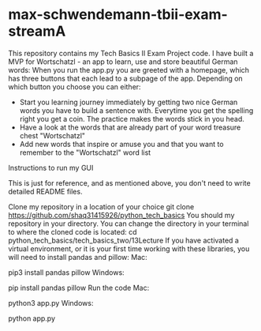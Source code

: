 # max-schwendemann-tbii-exam-streamA

This repository contains my Tech Basics II Exam Project code. I have built a MVP for Wortschatzl - an app to learn, use and store beautiful German words:
When you run the app.py you are greeted with a homepage, which has three buttons that each lead to a subpage of the app. Depending on which button you choose you can either:
- Start you learning journey immediately by getting two nice German words you have to build a sentence with. Everytime you get the spelling right you get a coin. The practice makes the words stick in you head.
- Have a look at the words that are already part of your word treasure chest "Wortschatzl"
- Add new words that inspire or amuse you and that you want to remember to the "Wortschatzl" word list


Instructions to run my GUI

This is just for reference, and as mentioned above, you don't need to write detailed README files.

Clone my repository in a location of your choice
git clone https://github.com/shaq31415926/python_tech_basics
You should my repository in your directory. You can change the directory in your terminal to where the cloned code is located:
cd python_tech_basics/tech_basics_two/13Lecture
If you have activated a virtual environment, or it is your first time working with these libraries, you will need to install pandas and pillow:
Mac:

pip3 install pandas pillow
Windows:

pip install pandas pillow
Run the code
Mac:

python3 app.py
Windows:

python app.py
